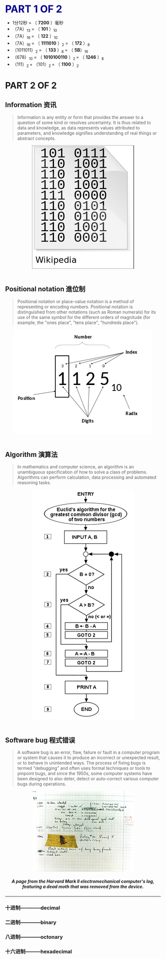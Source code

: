 
**<font color="#00008B" size=6 >PART 1 OF 2</font>**
 
* 1分12秒 = （ **7200** ）毫秒
* （7A）<sub>13</sub> = （ **101** ）<sub>10</sub> 
* （7A）<sub>16 </sub>= （ **122** ）<sub>10 </sub>
* （7A）<sub>16</sub> = （ **1111010** ）<sub>2</sub> = （ **172** ）<sub>8 </sub>
* （1011011）<sub>2</sub> = （ **133** ）<sub>8</sub> = （ **5B**）<sub>16 </sub>
* （678）<sub>10</sub> = （ **1010100110** ）<sub>2 </sub>= （ **1246** ）<sub>8 </sub>
* （111）<sub>2 </sub>+ （101）<sub>2 </sub>= （ **1100** ）<sub>2</sub>

# PART 2 OF 2

## **Information 资讯**
>Information is any entity or form that provides the answer to a question of some kind or resolves uncertainty. It is thus related to data and knowledge, as data represents values attributed to parameters, and knowledge signifies understanding of real things or abstract concepts.

<div style="text-align:center">
<img src="images/名词解析/2/informat.png"/>
</div>
<br>

## **Positional notation  進位制**
>Positional notation or place-value notation is a method of representing or encoding numbers. Positional notation is distinguished from other notations (such as Roman numerals) for its use of the same symbol for the different orders of magnitude (for example, the "ones place", "tens place", "hundreds place").
<div style="text-align: center">
<img src="images/名词解析/2/po.png"/>
</div>
<br>

## **Algorithm 演算法**
>In mathematics and computer science, an algorithm is an unambiguous specification of how to solve a class of problems. Algorithms can perform calculation, data processing and automated reasoning tasks.
<div style="text-align: center">
<img src="images/名词解析/2/alo.png"/>
</div>
<br>

## **Software bug 程式错误**
>A software bug is an error, flaw, failure or fault in a computer program or system that causes it to produce an incorrect or unexpected result, or to behave in unintended ways. The process of fixing bugs is termed "debugging" and often uses formal techniques or tools to pinpoint bugs, and since the 1950s, some computer systems have been designed to also deter, detect or auto-correct various computer bugs during operations.

<div style="text-align: center">
<img src="images/名词解析/2/bug.jpg"/>
</div>

##### <center> A page from the Harvard Mark II electromechanical computer's log, featuring a dead moth that was removed from the device.</center>

---------


### 十进制————**decimal** 
### 二进制————**binary**
### 八进制————**octonary**
### 十六进制———**hexadecimal**